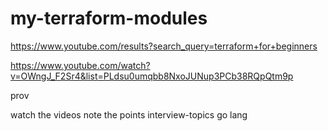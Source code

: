 # my-terraform-modules

https://www.youtube.com/results?search_query=terraform+for+beginners

https://www.youtube.com/watch?v=OWngJ_F2Sr4&list=PLdsu0umqbb8NxoJUNup3PCb38RQpQtm9p

prov

watch the videos
note the points
interview-topics
go lang